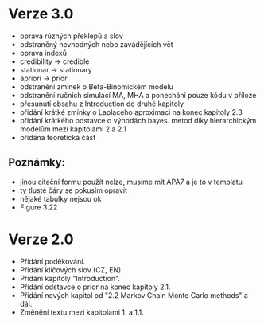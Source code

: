 # Verze 3.0

- oprava různých překlepů a slov
- odstraněný nevhodných nebo zavádějících vět
- oprava indexů
- credibility -> credible
- stationar -> stationary
- apriori -> prior
- odstranění zmínek o Beta-Binomickém modelu
- odstranění ručních simulací MA, MHA a ponechání pouze kódu v příloze
- přesunutí obsahu z Introduction do druhé kapitoly
- přidání krátké zmínky o Laplaceho aproximaci na konec kapitoly 2.3
- přidání krátkého odstavce o výhodách bayes. metod díky hierarchickým modelům mezi kapitolami 2 a 2.1
- přidána teoretická část

## Poznámky:

- jinou citační formu použít nelze, musíme mít APA7 a je to v templatu
- ty tlusté čáry se pokusím opravit
- nějaké tabulky nejsou ok
- Figure 3.22

# Verze 2.0

- Přidání poděkování.
- Přidání klíčových slov (CZ, EN).
- Přidání kapitoly "Introduction".
- Přidání odstavce o prior na konec kapitoly 2.1.
- Přidání nových kapitol od "2.2 Markov Chain Monte Carlo methods" a dál.
- Změnění textu mezi kapitolami 1. a 1.1.
